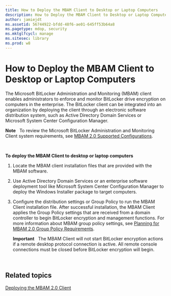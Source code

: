 ```yaml
---
title: How to Deploy the MBAM Client to Desktop or Laptop Computers
description: How to Deploy the MBAM Client to Desktop or Laptop Computers
author: jamiejdt
ms.assetid: 56744922-bfdd-48f6-ae01-645ff53b64a8
ms.pagetype: mdop, security
ms.mktglfcycl: manage
ms.sitesec: library
ms.prod: w8
---
```



# How to Deploy the MBAM Client to Desktop or Laptop Computers


The Microsoft BitLocker Administration and Monitoring (MBAM) client enables administrators to enforce and monitor BitLocker drive encryption on computers in the enterprise. The BitLocker client can be integrated into an organization by deploying the client through an electronic software distribution system, such as Active Directory Domain Services or Microsoft System Center Configuration Manager.

**Note**  
To review the Microsoft BitLocker Administration and Monitoring Client system requirements, see [MBAM 2.0 Supported Configurations](mbam-20-supported-configurations-mbam-2.md).

 

**To deploy the MBAM Client to desktop or laptop computers**

1.  Locate the MBAM client installation files that are provided with the MBAM software.

2.  Use Active Directory Domain Services or an enterprise software deployment tool like Microsoft System Center Configuration Manager to deploy the Windows Installer package to target computers.

3.  Configure the distribution settings or Group Policy to run the MBAM Client installation file. After successful installation, the MBAM Client applies the Group Policy settings that are received from a domain controller to begin BitLocker encryption and management functions. For more information about MBAM group policy settings, see [Planning for MBAM 2.0 Group Policy Requirements](planning-for-mbam-20-group-policy-requirements-mbam-2.md).

    **Important**  
    The MBAM Client will not start BitLocker encryption actions if a remote desktop protocol connection is active. All remote console connections must be closed before BitLocker encryption will begin.

     

## Related topics


[Deploying the MBAM 2.0 Client](deploying-the-mbam-20-client-mbam-2.md)

 

 





